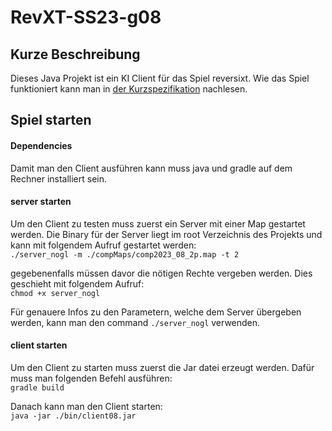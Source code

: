 # RevXT-SS23-g08

## Kurze Beschreibung
Dieses Java Projekt ist ein KI Client für das Spiel reversixt. Wie das Spiel
funktioniert kann man in [der Kurzspezifikation](./kurzSpezifikation.pdf) nachlesen.

## Spiel starten

#### Dependencies
Damit man den Client ausführen kann muss java und gradle auf dem Rechner
installiert sein.

#### server starten
Um den Client zu testen muss zuerst ein Server mit einer Map gestartet werden.
Die Binary für der Server liegt im root Verzeichnis des Projekts und kann mit
folgendem Aufruf gestartet werden:<br>
```./server_nogl -m ./compMaps/comp2023_08_2p.map -t 2```

gegebenenfalls müssen davor die nötigen Rechte vergeben werden. Dies geschieht
mit folgendem Aufruf:<br>
```chmod +x server_nogl```

Für genauere Infos zu den Parametern, welche dem Server übergeben werden, kann
man den command ```./server_nogl``` verwenden.


#### client starten
Um den Client zu starten muss zuerst die Jar datei erzeugt werden. Dafür muss
man folgenden Befehl ausführen:<br>
```gradle build```

Danach kann man den Client starten:<br>
```java -jar ./bin/client08.jar```

